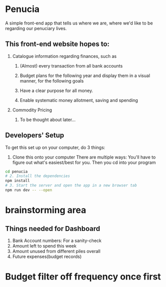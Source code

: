 # Penucia
A simple front-end app that tells us where we are, where we'd like to be regarding our penuciary lives. 

## This front-end website hopes to:
1. Catalogue information regarding finances, such as 
	1. (Almost) every transaction from all bank accounts
	2. Budget plans for the following year
and display them in a visual manner, for the following goals

	1. Have a clear purpose for all money.
	2. Enable systematic money allotment, saving and spending

2. Commodity Pricing
	1. To be thought about later...


	
## Developers' Setup
To get this set up on your computer, do 3 things:

1. Clone this onto your computer
There are multiple ways: You'll have to figure out what's easiest/best for you. Then you cd into your program 

```bash
cd penucia
# 2. Install the dependencies
npm install
# 3. Start the server and open the app in a new browser tab
npm run dev -- --open
```



# brainstorming area 
## Things needed for Dashboard
1. Bank Account numbers: For a sanity-check
2. Amount left to spend this week
3. Amount unused from different piles overall
4. Future expenses(budget records)

# Budget filter off frequency once first
